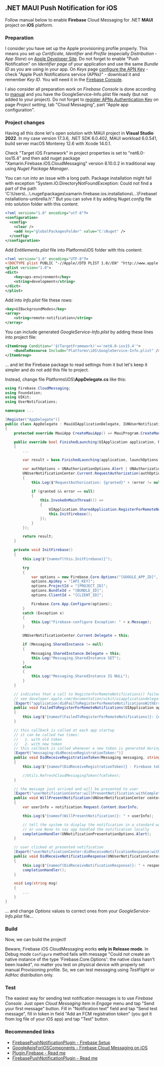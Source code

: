 
## .NET MAUI Push Notification for iOS
Follow manual below to enable **Firebase** Cloud Messaging for .NET **MAUI** project on **iOS** platform.
### Preparation
I consider you have set up the Apple provisioning profile properly. This means you set up *Certificate*, *Identifier* and *Profile* (especially *Distribution - App Store*) on [Apple Developer Site](developer.apple.com/account/resources). Do not forget to enable "Push Notification" on *Identifier page* of your application and use the same *Bundle ID* as you are using in your app. On *Keys* page [configure the APN Key](https://www.kodeco.com/20201639-firebase-cloud-messaging-for-ios-push-notifications#toc-anchor-003) - check "Apple Push Notifications service (APNs)" - download it and remember *Key ID*. You will need it in the [Firebase Console](https://console.firebase.google.com).

I also consider all preparation work on *Firebase Console* is done according to [manual](https://support.google.com/firebase/answer/7015592#ios) and you have the GoogleService-Info.plist file ready (but not added to your project). Do not forget to [register APNs Authentication Key](https://firebase.google.com/docs/cloud-messaging/ios/client#upload_your_apns_authentication_key) on page *Project setting*, tab "Cloud Messaging", part "Apple app configuration".
### Project changes
Having all this done let's open solution with MAUI project in **Visual Studio 2022**. In my case version 17.3.6, .NET SDK 6.0.402, MAUI workload 6.0.541, build server macOS Monterey 12.6 with Xcode 14.0.1.

Check "Target iOS Framework" in project properties is set to "net6.0-ios15.4" and then add nuget package "Xamarin.Firebase.iOS.CloudMessaging" version 8.10.0.2 in traditional way using *Nuget Package Manager*.

You can run into an issue with a long path. Package installation might fail with exception 
"System.IO.DirectoryNotFoundException: Could not find a part of the path 'C:\Users\\...\\.nuget\packages\xamarin.firebase.ios.installations\\...\\FirebaseInstallations-umbrella.h'."
But you can solve it by adding *Nuget.config* file into solution folder with this content:
```xml
<?xml version="1.0" encoding="utf-8"?>
<configuration>
  <config>
    <clear />
    <add key="globalPackagesFolder" value="C:\Nuget" />
  </config>
</configuration>
```

Add *Entitlements.plist* file into Platforms\iOS folder with this content:
```xml
<?xml version="1.0" encoding="UTF-8"?>
<!DOCTYPE plist PUBLIC "-//Apple//DTD PLIST 1.0//EN" "http://www.apple.com/DTDs/PropertyList-1.0.dtd">
<plist version="1.0">
<dict>
	<key>aps-environment</key>
	<string>development</string>
</dict>
</plist>
```
Add into *Info.plist* file these rows:
```xml
<key>UIBackgroundModes</key>
<array>
	<string>remote-notification</string>
</array>
```
You can include generated *GoogleService-Info.plist* by adding these lines into project file:
```xml
<ItemGroup Condition="'$(TargetFramework)'=='net6.0-ios15.4'">
	<BundleResource Include="Platforms\iOS\GoogleService-Info.plist" />
</ItemGroup>
```
... and let the Firebase package to read settings from it but let's keep it simpler and do not add this file to project.

Instead, change file Platforms\iOS\\**AppDelegate.cs** like this:
```csharp
using Firebase.CloudMessaging;
using Foundation;
using UIKit;
using UserNotifications;

namespace ...

[Register("AppDelegate")]
public class AppDelegate : MauiUIApplicationDelegate, IUNUserNotificationCenterDelegate, IMessagingDelegate
{
    protected override MauiApp CreateMauiApp() => MauiProgram.CreateMauiApp();

	public override bool FinishedLaunching(UIApplication application, NSDictionary launchOptions)
	{
		...

        var result = base.FinishedLaunching(application, launchOptions);

        var authOptions = UNAuthorizationOptions.Alert | UNAuthorizationOptions.Badge | UNAuthorizationOptions.Sound;
        UNUserNotificationCenter.Current.RequestAuthorization(authOptions, (granted, error) =>
        {
            this.Log($"RequestAuthorization: {granted}" + (error != null ? $" with error: {error.LocalizedDescription}" : string.Empty));

            if (granted && error == null)
            {
                this.InvokeOnMainThread(() =>
                {
                    UIApplication.SharedApplication.RegisterForRemoteNotifications();
                    this.InitFirebase();
                });
            }
        });

        return result;
    }

    private void InitFirebase()
    {
        this.Log($"{nameof(this.InitFirebase)}");

        try
        {
            var options = new Firebase.Core.Options("[GOOGLE_APP_ID]", "[GCM_SENDER_ID]");
            options.ApiKey = "[API_KEY]";
            options.ProjectId = "[PROJECT_ID]";
            options.BundleId = "[BUNDLE_ID]";
            options.ClientId = "[CLIENT_ID]";

            Firebase.Core.App.Configure(options);
        }
        catch (Exception x)
        {
            this.Log("Firebase-configure Exception: " + x.Message);
        }

        UNUserNotificationCenter.Current.Delegate = this;

        if (Messaging.SharedInstance != null)
        {
            Messaging.SharedInstance.Delegate = this;
            this.Log("Messaging.SharedInstance SET");
        }
        else
        {
            this.Log("Messaging.SharedInstance IS NULL");
        }
    }

    // indicates that a call to RegisterForRemoteNotifications() failed
    // see developer.apple.com/documentation/uikit/uiapplicationdelegate/1622962-application
    [Export("application:didFailToRegisterForRemoteNotificationsWithError:")]
    public void FailedToRegisterForRemoteNotifications(UIApplication application, NSError error)
    {
        this.Log($"{nameof(FailedToRegisterForRemoteNotifications)}: {error?.LocalizedDescription}");
    }

    // this callback is called at each app startup
    // it can be called two times:
    //   1. with old token
    //   2. with new token
    // this callback is called whenever a new token is generated during app run
    [Export("messaging:didReceiveRegistrationToken:")]
    public void DidReceiveRegistrationToken(Messaging messaging, string fcmToken)
    {
        this.Log($"{nameof(DidReceiveRegistrationToken)} - Firebase token: {fcmToken}");

        //Utils.RefreshCloudMessagingToken(fcmToken);
    }

    // the message just arrived and will be presented to user
    [Export("userNotificationCenter:willPresentNotification:withCompletionHandler:")]
    public void WillPresentNotification(UNUserNotificationCenter center, UNNotification notification, Action<UNNotificationPresentationOptions> completionHandler)
    {
        var userInfo = notification.Request.Content.UserInfo;

        this.Log($"{nameof(WillPresentNotification)}: " + userInfo);

        // tell the system to display the notification in a standard way
        // or use None to say app handled the notification locally
        completionHandler(UNNotificationPresentationOptions.Alert);
    }

    // user clicked at presented notification
    [Export("userNotificationCenter:didReceiveNotificationResponse:withCompletionHandler:")]
    public void DidReceiveNotificationResponse(UNUserNotificationCenter center, UNNotificationResponse response, Action completionHandler)
    {
        this.Log($"{nameof(DidReceiveNotificationResponse)}: " + response.Notification.Request.Content.UserInfo);
        completionHandler();
    }

    void Log(string msg)
    {
        ...
    }
}
```
... and change *Options* values to correct ones from your *GoogleService-Info.plist* file...
### Build
Now, we can build the project!

Beware, Firebase iOS CloudMessaging works **only in Release mode**. In Debug mode `Configure` method fails with message "Could not create an native instance of the type 'Firebase.Core.Options': the native class hasn't been loaded", no matter you test on physical device with properly set manual Provisioning profile. So, we can test messaging using *TestFlight* or *AdHoc* distribution only.
### Test
The easiest way for sending test notification messages is to use *Firebase Console*. Just open *Cloud Messaging* item in *Engage* menu and tap "Send your first message" button. Fill in "Notification text" field and tap "Send test message", fill in token in field "Add an FCM registration token" (you got it from log file of your iOS app) and tap "Test" button.
### Recommended links
- [FirebasePushNotificationPlugin - Firebase Setup](https://github.com/CrossGeeks/FirebasePushNotificationPlugin/blob/master/docs/FirebaseSetup.md)
- [GoogleApisForiOSComponents - Firebase Cloud Messaging on iOS](https://github.com/xamarin/GoogleApisForiOSComponents/blob/main/docs/Firebase/CloudMessaging/GettingStarted.md)
- [Plugin.Firebase - Read me](https://github.com/TobiasBuchholz/Plugin.Firebase/blob/master/README.md)
- [FirebasePushNotificationPlugin - Read me](https://github.com/CrossGeeks/FirebasePushNotificationPlugin#readme)

